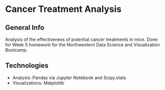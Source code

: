 # Cancer Treatment Analysis

## General Info

Analysis of the effectiveness of potential cancer treatments in mice.  Done for Week 5 homework for the Northwestern Data Science and Visualization Bootcamp.

## Technologies

* Analysis: Pandas via Jupyter Notebook and Scipy.stats
* Visualizations: Matplotlib
